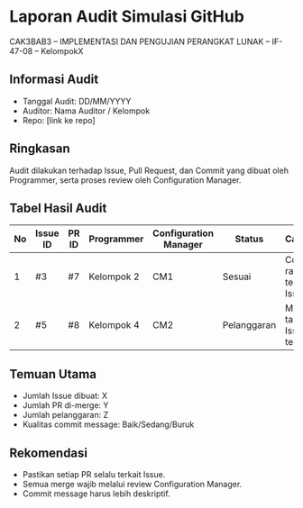 # Laporan Audit Simulasi GitHub
CAK3BAB3 – IMPLEMENTASI DAN PENGUJIAN PERANGKAT LUNAK – IF-47-08 – KelompokX

## Informasi Audit
- Tanggal Audit: DD/MM/YYYY
- Auditor: Nama Auditor / Kelompok
- Repo: [link ke repo]

## Ringkasan
Audit dilakukan terhadap Issue, Pull Request, dan Commit yang dibuat oleh Programmer, serta proses review oleh Configuration Manager.

## Tabel Hasil Audit
| No | Issue ID | PR ID | Programmer | Configuration Manager | Status     | Catatan                       |
|----|----------|-------|------------|-----------------------|------------|-------------------------------|
| 1  | #3       | #7    | Kelompok 2 | CM1                   | Sesuai     | Commit rapi dan terkait Issue |
| 2  | #5       | #8    | Kelompok 4 | CM2                   | Pelanggaran| Merge tanpa Issue terkait     |

## Temuan Utama
- Jumlah Issue dibuat: X
- Jumlah PR di-merge: Y
- Jumlah pelanggaran: Z
- Kualitas commit message: Baik/Sedang/Buruk

## Rekomendasi
- Pastikan setiap PR selalu terkait Issue.
- Semua merge wajib melalui review Configuration Manager.
- Commit message harus lebih deskriptif.
